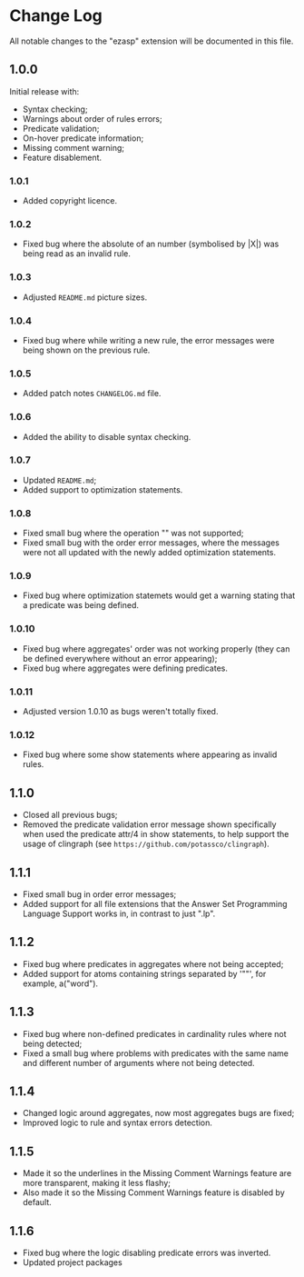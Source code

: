 # Change Log

All notable changes to the "ezasp" extension will be documented in this file.

## 1.0.0
Initial release with:
- Syntax checking;
- Warnings about order of rules errors;
- Predicate validation;
- On-hover predicate information;
- Missing comment warning;
- Feature disablement.

### 1.0.1
- Added copyright licence.

### 1.0.2
- Fixed bug where the absolute of an number (symbolised by |X|) was being read as an invalid rule.

### 1.0.3
- Adjusted `README.md` picture sizes.

### 1.0.4
- Fixed bug where while writing a new rule, the error messages were being shown on the previous rule.

### 1.0.5
- Added patch notes `CHANGELOG.md` file.

### 1.0.6
- Added the ability to disable syntax checking.

### 1.0.7
- Updated `README.md`;
- Added support to optimization statements.

### 1.0.8
- Fixed small bug where the operation "\" was not supported;
- Fixed small bug with the order error messages, where the messages were not all updated with the newly added optimization statements.

### 1.0.9
- Fixed bug where optimization statemets would get a warning stating that a predicate was being defined.

### 1.0.10
- Fixed bug where aggregates' order was not working properly (they can be defined everywhere without an error appearing);
- Fixed bug where aggregates were defining predicates.

### 1.0.11
- Adjusted version 1.0.10 as bugs weren't totally fixed.

### 1.0.12
- Fixed bug where some show statements where appearing as invalid rules.

## 1.1.0
- Closed all previous bugs;
- Removed the predicate validation error message shown specifically when used the predicate attr/4 in show statements, to help support the usage of clingraph (see `https://github.com/potassco/clingraph`).

## 1.1.1
- Fixed small bug in order error messages;
- Added support for all file extensions that the Answer Set Programming Language Support works in, in contrast to just ".lp".

## 1.1.2
- Fixed bug where predicates in aggregates where not being accepted;
- Added support for atoms containing strings separated by '""', for example, a("word").

## 1.1.3
- Fixed bug where non-defined predicates in cardinality rules where not being detected;
- Fixed a small bug where problems with predicates with the same name and different number of arguments where not being detected.

## 1.1.4
- Changed logic around aggregates, now most aggregates bugs are fixed;
- Improved logic to rule and syntax errors detection.

## 1.1.5
- Made it so the underlines in the Missing Comment Warnings feature are more transparent, making it less flashy;
- Also made it so the Missing Comment Warnings feature is disabled by default.

## 1.1.6
- Fixed bug where the logic disabling predicate errors was inverted.
- Updated project packages